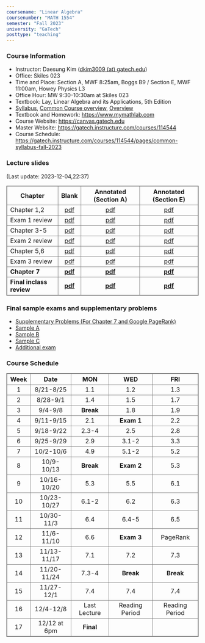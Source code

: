 ```yaml
---
coursename: "Linear Algebra"
coursenumber: "MATH 1554"
semester: "Fall 2023"
university: "GaTech"
posttype: "teaching"
---
```


### Course Information
- Instructor: Daesung Kim ([dkim3009 (at) gatech.edu](mailto:dkim3009@gatech.edu))
- Office: Skiles 023
- Time and Place: Section A, MWF 8:25am, Boggs B9 / Section E, MWF 11:00am, Howey Physics L3 
- Office Hour: MW 9:30-10:30am at Skiles 023 
- Textbook: Lay, Linear Algebra and its Applications, 5th Edition
- [Syllabus](https://gatech.instructure.com/courses/114544/pages/common-syllabus-fall-2023), [Common Course overview](https://sbarone7.math.gatech.edu/ma1554_course_overview.pdf), [Overview](m1554-overview.pdf)
- Textbook and Homework: https://www.mymathlab.com 
- Course Website: https://canvas.gatech.edu
- Master Website: https://gatech.instructure.com/courses/114544
- Course Schedule: https://gatech.instructure.com/courses/114544/pages/common-syllabus-fall-2023


### Lecture slides
(Last update: 2023-12-04,22:37)

| Chapter                  | Blank                                                                   | Annotated (Section A)                       | Annotated (Section E)                       |
| -                        | :-:                                                                     | :-:                                         | :-:                                         |
| Chapter 1,2              | [pdf](https://sbarone7.math.gatech.edu/Chapters_1_and_2.pdf)            | [pdf](m1554-chap12-A.pdf)                   | [pdf](m1554-chap12-E.pdf)                   |
| Exam 1 review            | [pdf](m1554-exam1review.pdf)                                            | [pdf](m1554-exam1review-A.pdf)              | [pdf](m1554-exam1review-E.pdf)              |
| Chapter 3-5              | [pdf](https://sbarone7.math.gatech.edu/Chapters_3_thru_5.pdf)           | [pdf](m1554-chap35-A.pdf)                   | [pdf](m1554-chap35-E.pdf)                   |
| Exam 2 review            | [pdf](m1554-exam2review.pdf)                                            | [pdf](m1554-exam2review-A.pdf)              | [pdf](m1554-exam2review-E.pdf)              |
| Chapter 5,6              | [pdf](https://sbarone7.math.gatech.edu/Chapters_5_and_6.pdf)            | [pdf](m1554-chap56-A.pdf)                   | [pdf](m1554-chap56-E.pdf)                   |
| Exam 3 review            | [pdf](m1554-exam3review.pdf)                                            | [pdf](m1554-exam3review-A.pdf)              | [pdf](m1554-exam3review-E.pdf)              |
| **Chapter 7**            | **[pdf](https://sbarone7.math.gatech.edu/Chapters_PageRank_and_7.pdf)** | **[pdf](m1554-chapP7-A.pdf)**               | **[pdf](m1554-chapP7-E.pdf)**               |
| **Final inclass review** | **[pdf](m1554-final-inclass-review.pdf)**                               | **[pdf](m1554-final-inclass-review-A.pdf)** | **[pdf](m1554-final-inclass-review-E.pdf)** |

### Final sample exams and supplementary problems
- [Supplementary Problems (For Chapter 7 and Google PageRank)](https://gatech.instructure.com/courses/114544/files/37154451?wrap=1)
- [Sample A](https://gatech.instructure.com/courses/114544/files/18251875/download)
- [Sample B](https://gatech.instructure.com/courses/114544/files/17490917/download)
- [Sample C](https://gatech.instructure.com/courses/114544/files/18345067/download)
- [Additional exam](https://gatech.instructure.com/courses/114544/files/17490923/download)

### Course Schedule
| Week  | Date         | MON          | WED            | FRI            |
| :---: | :---:        | :---:        | :---:          | :---:          |
| 1     | 8/21-8/25    | 1.1          | 1.2            | 1.3            |
| 2     | 8/28-9/1     | 1.4          | 1.5            | 1.7            |
| 3     | 9/4-9/8      | **Break**    | 1.8            | 1.9            |
| 4     | 9/11-9/15    | 2.1          | **Exam 1**     | 2.2            |
| 5     | 9/18-9/22    | 2.3-4        | 2.5            | 2.8            |
| 6     | 9/25-9/29    | 2.9          | 3.1-2          | 3.3            |
| 7     | 10/2-10/6    | 4.9          | 5.1-2          | 5.2            |
| 8     | 10/9-10/13   | **Break**    | **Exam 2**     | 5.3            |
| 9     | 10/16-10/20  | 5.3          | 5.5            | 6.1            |
| 10    | 10/23-10/27  | 6.1-2        | 6.2            | 6.3            |
| 11    | 10/30-11/3   | 6.4          | 6.4-5          | 6.5            |
| 12    | 11/6-11/10   | 6.6          | **Exam 3**     | PageRank       |
| 13    | 11/13-11/17  | 7.1          | 7.2            | 7.3            |
| 14    | 11/20-11/24  | 7.3-4        | **Break**      | **Break**      |
| 15    | 11/27-12/1   | 7.4          | 7.4            | 7.4            |
| 16    | 12/4-12/8    | Last Lecture | Reading Period | Reading Period |
| 17    | 12/12 at 6pm | **Final**    |                |                |


<style>
table, th, td {
  border: 1px solid #777;
  border-collapse: collapse;
}
</style>

